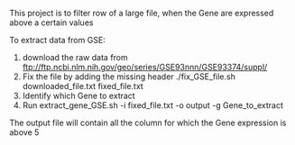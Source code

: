 This project is to filter row of a large file, 
when the Gene are expressed above a certain values

To extract data from GSE:
1) download the raw data from ftp://ftp.ncbi.nlm.nih.gov/geo/series/GSE93nnn/GSE93374/suppl/ 
2) Fix the file by adding the missing header ./fix_GSE_file.sh downloaded_file.txt fixed_file.txt
3) Identify which Gene to extract
4) Run extract_gene_GSE.sh -i fixed_file.txt -o output -g Gene_to_extract

The output file will contain all the column for which the Gene expression is above 5

